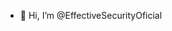 - 👋 Hi, I’m @EffectiveSecurityOficial


<!---
EffectiveSecurityOficial/EffectiveSecurityOficial is a ✨ special ✨ repository because its `README.md` (this file) appears on your GitHub profile.
You can click the Preview link to take a look at your changes.
--->
